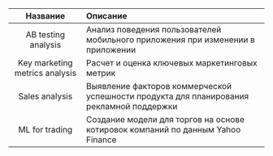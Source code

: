 | __Название__| Описание |
|:-----------:|:-------------|
|AB testing analysis | Анализ поведения пользователей мобильного приложения при изменении в приложении |
|Key marketing metrics analysis|Расчет и оценка ключевых маркетинговых метрик|
|Sales analysis| Выявление факторов коммерческой успешности продукта для планирования рекламной поддержки|
|ML for trading| Создание модели для торгов на основе котировок компаний по данным Yahoo Finance |
